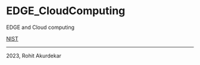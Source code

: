 # EDGE_CloudComputing
EDGE and Cloud computing


<a href="https://nvlpubs.nist.gov/nistpubs/legacy/sp/nistspecialpublication800-145.pdf">NIST</a>

-----------------------------------------------------------------------------------------------
2023, Rohit Akurdekar
